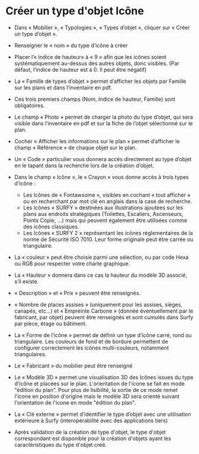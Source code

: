 # Créer un type d'objet Icône


-	Dans « Mobilier », « Typologies », « Types d’objet », cliquer sur « Créer un type d’objet ».
-	Renseigner le « nom » du type d’icône à créer
-	Placer l’« indice de hauteur» à « 9 » afin que les icônes soient systématiquement au-dessus des autres objets, donc visibles. (Par défaut, l’indice de hauteur est à 0. Il peut être négatif)
-	La « Famille de types d’objet » permet d’afficher les objets par Famille sur les plans et dans l’inventaire en pdf.
-	Ces trois premiers champs (Nom, Indice de hauteur, Famille) sont obligatoires.
-	Le champ « Photo » permet de charger la photo du type d’objet, qui sera visible dans l’inventaire en pdf et sur la fiche de l’objet sélectionné sur le plan.
-	Cocher « Afficher les informations sur le plan » permet d’afficher le champ « Référence » de chaque objet sur le plan.
-	Un « Code » particulier vous donnera accès directement au type d’objet en le tapant dans la recherche lors de la création d’objet.
-	Dans le champ « Icône », le « Crayon » vous donne accès à trois types d’icône :
    -   Les Icônes de « Fontawsome », visibles en cochant « tout afficher » ou en recherchant par mot clé en anglais dans la case de recherche.
    -   Les Icônes « SURFY » destinées aux illustrations ajoutées sur les plans aux endroits stratégiques (Toilettes, Escaliers, Ascenseurs, Points Copie, …) mais qui peuvent également être utilisées comme des icônes classiques.
    -   Les Icônes « SURFY 2 » représentant les icônes réglementaires de la norme de Sécurité ISO 7010. Leur forme originale peut être carrée ou triangulaire.

-	La « couleur » peut être choisie parmi une sélection, ou par code Hexa ou RGB pour respecter votre charte graphique.
-	La « Hauteur » donnera dans ce cas la hauteur du modèle 3D associé, s’il existe.
-	« Description » et « Prix » peuvent être renseignés.
-	« Nombre de places assises » (uniquement pour les assises, sièges, canapés, etc…) et « Empreinte Carbone » (donnée éventuellement par le fabricant, par objet) peuvent être renseignés et sont cumulés dans Surfy par pièce, étage ou bâtiment.
-	La « Forme de l’icône » permet de définir un type d’icône carré, rond ou triangulaire. Les couleurs de fond et de bordure permettent de configurer correctement les icônes multi-couleurs, notamment triangulaires.
-	Le « Fabricant » du mobilier peut être renseigné
-	Le « Modèle 3D » permet une visualisation 3D des Icônes issues du type d’icône et placées sur le plan. L'orientation de l'icone se fait en mode "édition du plan". Pour plus de lisibilité, la sortie de ce mode remet l'icone en position d'origine mais le modèle 3D sera orienté suivant l'orientation de l'icone en mode "édition du plan".
-	La « Clé externe » permet d’identifier le type d’objet avec une utilisation extérieure à Surfy (interopérabilité avec des applications tiers)

-   Après validation de la création de type d'objet, le type d'objet correspondant est disponible pour la création d'objets ayant les caractéristiques du type d'objet créé.
